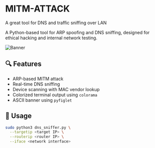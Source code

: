 # MITM-ATTACK
A great tool for DNS and traffic sniffing over LAN

A Python-based tool for ARP spoofing and DNS sniffing, designed for ethical hacking and internal network testing.

![Banner](https://img.shields.io/badge/purpose-ethical--hacking-green)

## 🔍 Features
- ARP-based MITM attack
- Real-time DNS sniffing
- Device scanning with MAC vendor lookup
- Colorized terminal output using `colorama`
- ASCII banner using `pyfiglet`

## 🚀 Usage

```bash
sudo python3 dns_sniffer.py \
  --targetip <target IP> \
  --routerip <router IP> \
  --iface <network interface>
